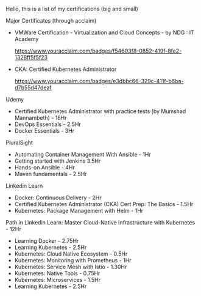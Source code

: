 Hello, 
  this is a list of my certifications (big and small)



Major Certificates (through acclaim)
- VMWare Certification - Virtualization and Cloud Concepts - by NDG : IT Academy
  
  https://www.youracclaim.com/badges/f54603f8-0852-419f-8fe2-1328ff5f5f23
- CKA: Certified Kubernetes Administrator 

  https://www.youracclaim.com/badges/e3dbbc66-329c-411f-b6ba-d7b55d47deaf
  
  
Udemy
-  Certified Kubernetes Administrator with practice tests (by Mumshad Mannambeth) - 18Hr 
-  DevOps Essentials - 2.5Hr
-  Docker Essentials - 3Hr
  
  
PluralSight
-  Automating Container Management With Ansible - 1Hr
-  Getting started with Jenkins 3.5Hr
-  Hands-on Ansible - 4Hr
-  Maven fundamentals - 2.5Hr
  
Linkedin Learn
-  Docker: Continuous Delivery - 2Hr
-  Certified Kubernetes Administrator (CKA) Cert Prep: The Basics - 1.5Hr
-  Kubernetes: Package Management with Helm - 1Hr
  
Path in Linkedin Learn: Master Cloud-Native Infrastructure with Kubernetes  - 12Hr
  -  Learning Docker - 2.75Hr
  -  Learning Kubernetes - 2.5Hr
  -  Kubernetes: Cloud Native Ecosystem - 0.5Hr
  -  Kubernetes: Monitoring with Prometheus - 1Hr
  -  Kubernetes: Service Mesh with Istio - 1.30Hr
  -  Kubernetes: Native Tools - 0.75Hr
  -  Kubernetes: Microservices - 1.5Hr
  -  Learning Kubernetes - 2.5Hr
  
